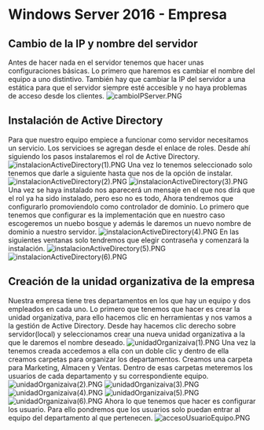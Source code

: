 # Windows Server 2016 - Empresa
## Cambio de la IP y nombre del servidor
Antes de hacer nada en el servidor tenemos que hacer unas configuraciones básicas. Lo primero que haremos es cambiar el nombre del equipo a uno distintivo. También hay que cambiar la IP del servidor a una estática para que el servidor siempre esté accesible y no haya problemas de acceso desde los clientes.
![cambioIPServer.PNG](./cambioIPServer.PNG)

## Instalación de Active Directory
Para que nuestro equipo empiece a funcionar como servidor necesitamos un servicio. Los servicioes se agregan desde el enlace de roles. Desde ahí siguiendo los pasos instalaremos el rol de Active Directory.
![instalacionActiveDirectory(1).PNG](./instalacionActiveDirectory(1).PNG)
Una vez lo tenemos seleccionado solo tenemos que darle a siguiente hasta que nos de la opción de instalar.
![instalacionActiveDirectory(2).PNG](./instalacionActiveDirectory(2).PNG)
![instalacionActiveDirectory(3).PNG](./instalacionActiveDirectory(3).PNG)
Una vez se haya instalado nos aparecerá un mensaje en el que nos dirá que el rol ya ha sido instalado, pero eso no es todo, Ahora tendremos que configurarlo promoviendolo como controlador de dominio.
Lo primero que tenemos que configurar es la implementación que en nuestro caso escogeremos un nuebo bosque y además le daremos un nuevo nombre de dominio a nuestro servidor.
![instalacionActiveDirectory(4).PNG](./instalacionActiveDirectory(4).PNG)
En las siguientes ventanas solo tendremos que elegir contraseña y comenzará la instalación.
![instalacionActiveDirectory(5).PNG](./instalacionActiveDirectory(5).PNG)
![instalacionActiveDirectory(6).PNG](./instalacionActiveDirectory(6).PNG)

## Creación de la unidad organizativa de la empresa
Nuestra empresa tiene tres departamentos en los que hay un equipo y dos empleados en cada uno. Lo primero que tenemos que hacer es crear la unidad organizativa, para ello hacemos clic en herramientas y nos vamos a la gestión de Active Directory. Desde hay hacemos clic derecho sobre servidor(local) y seleccionamos crear una nueva unidad organizativa a la que le daremos el nombre deseado.
![unidadOrganizaiva(1).PNG](./unidadOrganizaiva(1).PNG)
Una vez la tenemos creada accedemos a ella con un doble clic y dentro de ella creamos carpetas para organizar los departamentos. Creamos una carpeta para Marketing, Almacen y Ventas. Dentro de esas carpetas meteremos los usuarios de cada departamento y su correspondiente equipo.
![unidadOrganizaiva(2).PNG](./unidadOrganizaiva(2).PNG)
![unidadOrganizaiva(3).PNG](./unidadOrganizaiva(3).PNG)
![unidadOrganizaiva(4).PNG](./unidadOrganizaiva(4).PNG)
![unidadOrganizaiva(5).PNG](./unidadOrganizaiva(5).PNG)
![unidadOrganizaiva(6).PNG](./unidadOrganizaiva(6).PNG)
Ahora lo que tenemos que hacer es configurar los usuario. Para ello pondremos que los usuarios solo puedan entrar al equipo del departamento al que pertenecen.
![accesoUsuarioEquipo.PNG](./accesoUsuarioEquipo.PNG)
